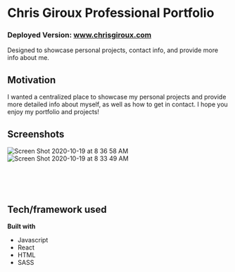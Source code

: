 # Chris Giroux Professional Portfolio

### Deployed Version: www.chrisgiroux.com


Designed to showcase personal projects, contact info, and provide more info about me.

## Motivation

I wanted a centralized place to showcase my personal projects and provide more detailed info about myself, as well as how to get in contact. I hope you enjoy my portfolio and projects!
## Screenshots

![Screen Shot 2020-10-19 at 8 36 58 AM](https://user-images.githubusercontent.com/59579733/96452081-80716f00-11e6-11eb-9757-fa3729870b44.png)
![Screen Shot 2020-10-19 at 8 33 49 AM](https://user-images.githubusercontent.com/59579733/96451746-0c36cb80-11e6-11eb-88ea-aeb943ad83c1.png)

<br/>
<br/>
<br/>




## Tech/framework used


<b>Built with</b>

- Javascript
- React
- HTML
- SASS

